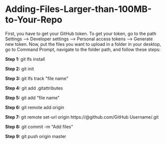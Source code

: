 # Adding-Files-Larger-than-100MB-to-Your-Repo

First, you have to get your GitHub token. To get your token, go to the path Settings --> Developer settings --> Personal access tokens --> Generate new token. Now, put the files you want to upload in a folder in your desktop, go to Command Prompt, navigate to the folder path, and follow these steps:

**Step 1:** git lfs install

**Step 2:** git init

**Step 3:** git lfs track "file name"

**Step 4:** git add .gitattributes

**Step 5:** git add "file name"

**Step 6:** git remote add origin <url of your repo>
 
**Step 7:** git remote set-url origin https://<Token>@github.com/GitHub Username/<repo>.git
 
**Step 8:** git commit -m "Add files"
 
**Step 9:** git push origin master





